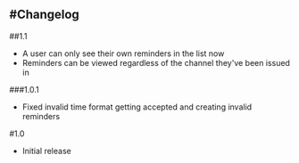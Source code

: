#Changelog
---

##1.1
- A user can only see their own reminders in the list now
- Reminders can be viewed regardless of the channel they've been issued in

###1.0.1
- Fixed invalid time format getting accepted and creating invalid reminders

#1.0
- Initial release